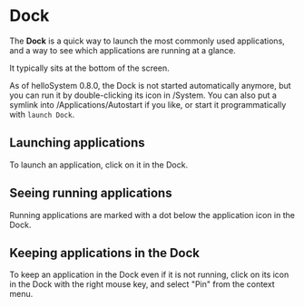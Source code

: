 # Dock

The __Dock__ is a quick way to launch the most commonly used applications, and a way to see which applications are running at a glance.

It typically sits at the bottom of the screen.

As of helloSystem 0.8.0, the Dock is not started automatically anymore, but you can run it by double-clicking its icon in /System. You can also put a symlink into /Applications/Autostart if you like, or start it programmatically with `launch Dock`.

## Launching applications

To launch an application, click on it in the Dock.

## Seeing running applications

Running applications are marked with a dot below the application icon in the Dock.

## Keeping applications in the Dock

To keep an application in the Dock even if it is not running, click on its icon in the Dock with the right mouse key, and select "Pin" from the context menu.
